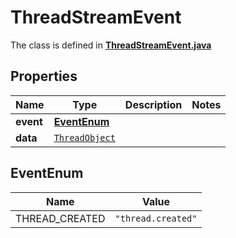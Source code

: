

# ThreadStreamEvent

The class is defined in **[ThreadStreamEvent.java](../../src/main/java/org/openapitools/model/ThreadStreamEvent.java)**

## Properties

Name | Type | Description | Notes
------------ | ------------- | ------------- | -------------
**event** | [**EventEnum**](#EventEnum) |  | 
**data** | [`ThreadObject`](ThreadObject.md) |  | 

## EventEnum

Name | Value
---- | -----
THREAD_CREATED | `"thread.created"`



